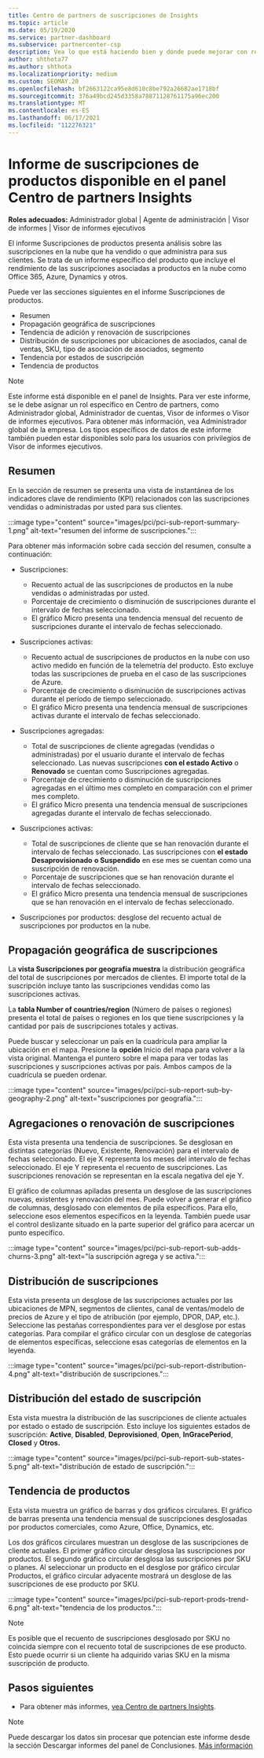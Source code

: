 ```yaml
---
title: Centro de partners de suscripciones de Insights
ms.topic: article
ms.date: 05/19/2020
ms.service: partner-dashboard
ms.subservice: partnercenter-csp
description: Vea lo que está haciendo bien y dónde puede mejorar con respecto a las suscripciones en la nube que vende o administra para sus clientes.
author: shthota77
ms.author: shthota
ms.localizationpriority: medium
ms.custom: SEOMAY.20
ms.openlocfilehash: bf2663122ca95e8d610c8be792a26682ae1718bf
ms.sourcegitcommit: 376a49bcd245d3358a78871128761175a96ec200
ms.translationtype: MT
ms.contentlocale: es-ES
ms.lasthandoff: 06/17/2021
ms.locfileid: "112276321"
---
```

# <a name="product-subscriptions-report-available-from-the-partner-center-insights-dashboard"></a>Informe de suscripciones de productos disponible en el panel Centro de partners Insights

**Roles adecuados:** Administrador global | Agente de administración | Visor de informes | Visor de informes ejecutivos

El informe Suscripciones de productos presenta análisis sobre las suscripciones en la nube que ha vendido o que administra para sus clientes. Se trata de un informe específico del producto que incluye el rendimiento de las suscripciones asociadas a productos en la nube como Office 365, Azure, Dynamics y otros.

Puede ver las secciones siguientes en el informe Suscripciones de productos.

- Resumen
- Propagación geográfica de suscripciones
- Tendencia de adición y renovación de suscripciones
- Distribución de suscripciones por ubicaciones de asociados, canal de ventas, SKU, tipo de asociación de asociados, segmento
- Tendencia por estados de suscripción
- Tendencia de productos

 > [!NOTE]
 > Este informe está disponible en el panel de Insights. Para ver este informe, se le debe asignar un rol específico en Centro de partners, como Administrador global, Administrador de cuentas, Visor de informes o Visor de informes ejecutivos. Para obtener más información, vea Administrador global de la empresa. Los tipos específicos de datos de este informe también pueden estar disponibles solo para los usuarios con privilegios de Visor de informes ejecutivos.

## <a name="summary"></a>Resumen

En la sección de resumen se presenta una vista de instantánea de los indicadores clave de rendimiento (KPI) relacionados con las suscripciones vendidas o administradas por usted para sus clientes.  

:::image type="content" source="images/pci/pci-sub-report-summary-1.png" alt-text="resumen del informe de suscripciones.":::

Para obtener más información sobre cada sección del resumen, consulte a continuación:

- Suscripciones:
  - Recuento actual de las suscripciones de productos en la nube vendidas o administradas por usted.
  - Porcentaje de crecimiento o disminución de suscripciones durante el intervalo de fechas seleccionado.
  - El gráfico Micro presenta una tendencia mensual del recuento de suscripciones durante el intervalo de fechas seleccionado.

- Suscripciones activas:
  - Recuento actual de suscripciones de productos en la nube con uso activo medido en función de la telemetría del producto. Esto excluye todas las suscripciones de prueba en el caso de las suscripciones de Azure.
  - Porcentaje de crecimiento o disminución de suscripciones activas durante el período de tiempo seleccionado.
  - El gráfico Micro presenta una tendencia mensual de suscripciones activas durante el intervalo de fechas seleccionado.

- Suscripciones agregadas:
  - Total de suscripciones de cliente agregadas (vendidas o administradas) por el usuario durante el intervalo de fechas seleccionado. Las nuevas suscripciones **con el estado Activo** o **Renovado** se cuentan como Suscripciones agregadas.
  - Porcentaje de crecimiento o disminución de suscripciones agregadas en el último mes completo en comparación con el primer mes completo.
  - El gráfico Micro presenta una tendencia mensual de suscripciones agregadas durante el intervalo de fechas seleccionado.

- Suscripciones activas:
  - Total de suscripciones de cliente que se han renovación durante el intervalo de fechas seleccionado. Las suscripciones con **el estado Desaprovisionado** **o Suspendido** en ese mes se cuentan como una suscripción de renovación.  
  - Porcentaje de suscripciones que se han renovación durante el intervalo de fechas seleccionado.
  - El gráfico Micro presenta una tendencia mensual de suscripciones que se han renovación en el intervalo de fechas seleccionado.

- Suscripciones por productos: desglose del recuento actual de suscripciones por productos en la nube.

## <a name="geographical-spread-of-subscriptions"></a>Propagación geográfica de suscripciones

La **vista Suscripciones por geografía muestra** la distribución geográfica del total de suscripciones por mercados de clientes. El importe total de la suscripción incluye tanto las suscripciones vendidas como las suscripciones activas.

La **tabla Number of countries/region** (Número de países o regiones) presenta el total de países o regiones en los que tiene suscripciones y la cantidad por país de suscripciones totales y activas.

Puede buscar y seleccionar un país en la cuadrícula para ampliar la ubicación en el mapa. Presione la **opción** Inicio del mapa para volver a la vista original. Mantenga el puntero sobre el mapa para ver todas las suscripciones y suscripciones activas por país. Ambos campos de la cuadrícula se pueden ordenar.

:::image type="content" source="images/pci/pci-sub-report-sub-by-geography-2.png" alt-text="suscripciones por geografía.":::

## <a name="subscription-addschurns"></a>Agregaciones o renovación de suscripciones

Esta vista presenta una tendencia de suscripciones. Se desglosan en distintas categorías (Nuevo, Existente, Renovación) para el intervalo de fechas seleccionado. El eje X representa los meses del intervalo de fechas seleccionado. El eje Y representa el recuento de suscripciones. Las suscripciones renovación se representan en la escala negativa del eje Y. 

El gráfico de columnas apiladas presenta un desglose de las suscripciones nuevas, existentes y renovación del mes. Puede volver a generar el gráfico de columnas, desglosado con elementos de pila específicos. Para ello, seleccione esos elementos específicos en la leyenda. También puede usar el control deslizante situado en la parte superior del gráfico para acercar un punto específico.

:::image type="content" source="images/pci/pci-sub-report-sub-adds-churns-3.png" alt-text="la suscripción agrega y se activa.":::

## <a name="subscription-distribution"></a>Distribución de suscripciones

Esta vista presenta un desglose de las suscripciones actuales por las ubicaciones de MPN, segmentos de clientes, canal de ventas/modelo de precios de Azure y el tipo de atribución (por ejemplo, DPOR, DAP, etc.). Seleccione las pestañas correspondientes para ver el desglose por estas categorías. Para compilar el gráfico circular con un desglose de categorías de elementos específicas, seleccione esas categorías de elementos en la leyenda.

:::image type="content" source="images/pci/pci-sub-report-distribution-4.png" alt-text="distribución de suscripciones.":::

## <a name="subscription-state-distribution"></a>Distribución del estado de suscripción

Esta vista muestra la distribución de las suscripciones de cliente actuales por estado o estado de suscripción. Esto incluye los siguientes estados de suscripción: **Active**, **Disabled**, **Deprovisioned**, **Open**, **InGracePeriod**, **Closed** y **Otros.**

:::image type="content" source="images/pci/pci-sub-report-sub-states-5.png" alt-text="distribución de estado de suscripción.":::

## <a name="products-trend"></a>Tendencia de productos

Esta vista muestra un gráfico de barras y dos gráficos circulares. El gráfico de barras presenta una tendencia mensual de suscripciones desglosadas por productos comerciales, como Azure, Office, Dynamics, etc.

Los dos gráficos circulares muestran un desglose de las suscripciones de cliente actuales. El primer gráfico circular desglosa las suscripciones por productos. El segundo gráfico circular desglosa las suscripciones por SKU o planes. Al seleccionar un producto  en el desglose por gráfico circular Productos, el gráfico circular adyacente mostrará un desglose de las suscripciones de ese producto por SKU.

:::image type="content" source="images/pci/pci-sub-report-prods-trend-6.png" alt-text="tendencia de los productos.":::

> [!NOTE]
 > Es posible que el recuento de suscripciones desglosado por SKU no coincida siempre con el recuento total de suscripciones de ese producto. Esto puede ocurrir si un cliente ha adquirido varias SKU en la misma suscripción de producto.

## <a name="next-steps"></a>Pasos siguientes

- Para obtener más informes, [vea Centro de partners Insights](partner-center-insights.md).

>[!NOTE] 
> Puede descargar los datos sin procesar que potencian este informe desde la sección Descargar informes del panel de Conclusiones. [Más información](pci-download-reports.md) 
